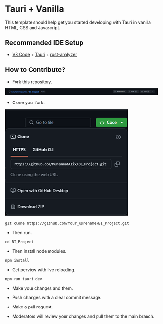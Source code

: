# Tauri + Vanilla

This template should help get you started developing with Tauri in vanilla HTML, CSS and Javascript.

## Recommended IDE Setup

- [VS Code](https://code.visualstudio.com/) + [Tauri](https://marketplace.visualstudio.com/items?itemName=tauri-apps.tauri-vscode) + [rust-analyzer](https://marketplace.visualstudio.com/items?itemName=rust-lang.rust-analyzer)


## How to Contribute?

- Fork this repository.

![Alt text](/src/assets/Fork.png?raw=true "Optional Title")

- Clone your fork.

![Alt text](/src/assets/Clone.png?raw=true "Optional Title")


```
git clone https://github.com/Your_usrename/BI_Project.git
```

- Then run.

```
cd BI_Project
```

- Then install node modules.

```
npm install
```

- Get perview with live reloading.

```
npm run tauri dev
```

- Make your changes and them.

- Push changes with a clear commit message.

- Make a pull request.

- Moderators will review your changes and pull them to the main branch.

